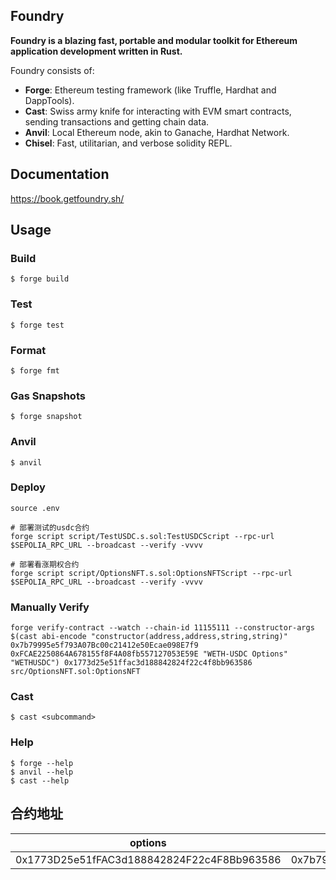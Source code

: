 ## Foundry

**Foundry is a blazing fast, portable and modular toolkit for Ethereum application development written in Rust.**

Foundry consists of:

-   **Forge**: Ethereum testing framework (like Truffle, Hardhat and DappTools).
-   **Cast**: Swiss army knife for interacting with EVM smart contracts, sending transactions and getting chain data.
-   **Anvil**: Local Ethereum node, akin to Ganache, Hardhat Network.
-   **Chisel**: Fast, utilitarian, and verbose solidity REPL.

## Documentation

https://book.getfoundry.sh/

## Usage

### Build

```shell
$ forge build
```

### Test

```shell
$ forge test
```

### Format

```shell
$ forge fmt
```

### Gas Snapshots

```shell
$ forge snapshot
```

### Anvil

```shell
$ anvil
```

### Deploy

```shell
source .env

# 部署测试的usdc合约
forge script script/TestUSDC.s.sol:TestUSDCScript --rpc-url $SEPOLIA_RPC_URL --broadcast --verify -vvvv

# 部署看涨期权合约
forge script script/OptionsNFT.s.sol:OptionsNFTScript --rpc-url $SEPOLIA_RPC_URL --broadcast --verify -vvvv
```

### Manually Verify
```shell
forge verify-contract --watch --chain-id 11155111 --constructor-args $(cast abi-encode "constructor(address,address,string,string)" 0x7b79995e5f793A07Bc00c21412e50Ecae098E7f9 0xFCAE2250864A678155f8F4A08fb557127053E59E "WETH-USDC Options" "WETHUSDC") 0x1773d25e51ffac3d188842824f22c4f8bb963586 src/OptionsNFT.sol:OptionsNFT
```

### Cast

```shell
$ cast <subcommand>
```

### Help

```shell
$ forge --help
$ anvil --help
$ cast --help
```

## 合约地址

| options | weth | usdc | network |
| --- | --- | --- | --- |
| 0x1773D25e51fFAC3d188842824F22c4F8Bb963586 | 0x7b79995e5f793A07Bc00c21412e50Ecae098E7f9 | 0xFCAE2250864A678155f8F4A08fb557127053E59E | sepolia |
